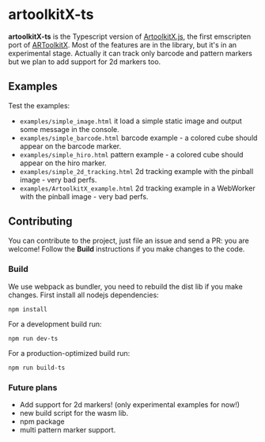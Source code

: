 # artoolkitX-ts
**artoolkitX-ts** is the Typescript version of [ArtoolkitX.js](https://github.com/webarkit/artoolkitX.js), the first emscripten port of [ARToolkitX](https://github.com/artoolkitx/artoolkitx).
Most of the features are in the library, but it's in an experimental stage. Actually it can track only barcode and pattern markers but we plan to add support for 2d markers too.

## Examples
Test the examples:
- `examples/simple_image.html` it load a simple static image and output some message in the console.
- `examples/simple_barcode.html` barcode example - a colored cube should appear on the barcode marker.
- `examples/simple_hiro.html` pattern example - a colored cube should appear on the hiro marker.
- `examples/simple_2d_tracking.html` 2d tracking example with the pinball image - very bad perfs.
- `examples/ArtoolkitX_example.html` 2d tracking example in a WebWorker with the pinball image - very bad perfs.

## Contributing
You can contribute to the project, just file an issue and send a PR: you are welcome!
Follow the **Build** instructions if you make changes to the code.

### Build
We use webpack as bundler, you need to rebuild the dist lib if you make changes.
First install all nodejs dependencies:

`npm install`

For a development build run:

`npm run dev-ts`

For a production-optimized build run:

`npm run build-ts`

### Future plans

- Add support for 2d markers! (only experimental examples for now!)
- new build script for the wasm lib.
- npm package
- multi pattern marker support.
